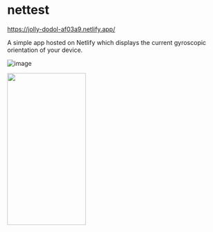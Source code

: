 # nettest
https://jolly-dodol-af03a9.netlify.app/

A simple app hosted on Netlify which displays the current gyroscopic orientation of your device.

![image](https://github.com/Concord1/nettest/assets/78932555/76398fcb-5e0e-4aeb-885c-c1e14db74c6f)

<img src="](https://github.com/Concord1/nettest/assets/78932555/76398fcb-5e0e-4aeb-885c-c1e14db74c6f"  width="60%" height="30%">
